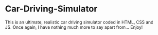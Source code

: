 # Car-Driving-Simulator
This is an ultimate, realistic car driving simulator coded in HTML, CSS and JS. Once again, I have nothing much more to say apart from... Enjoy!

